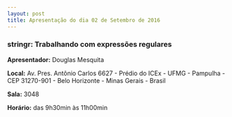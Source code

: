 ```yaml
---
layout: post
title: Apresentação do dia 02 de Setembro de 2016
---
```


### stringr: Trabalhando com expressões regulares

**Apresentador:** Douglas Mesquita

**Local:**  Av. Pres. Antônio Carlos 6627 - Prédio do ICEx - UFMG - Pampulha - CEP 31270-901 - Belo Horizonte - Minas Gerais - Brasil

**Sala:** 3048

**Horário:** das 9h30min às 11h00min
